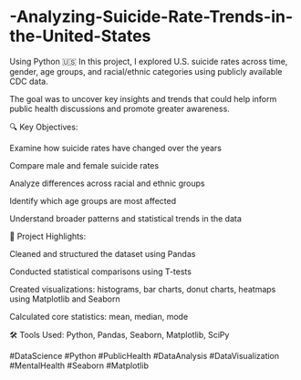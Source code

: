 # -Analyzing-Suicide-Rate-Trends-in-the-United-States
Using Python 🇺🇸  In this project, I explored U.S. suicide rates across time, gender, age groups, and racial/ethnic categories using publicly available CDC data.


 The goal was to uncover key insights and trends that could help inform public health discussions and promote greater awareness.

🔍 Key Objectives:

Examine how suicide rates have changed over the years

Compare male and female suicide rates

Analyze differences across racial and ethnic groups

Identify which age groups are most affected

Understand broader patterns and statistical trends in the data

🚀 Project Highlights:

Cleaned and structured the dataset using Pandas

Conducted statistical comparisons using T-tests

Created visualizations: histograms, bar charts, donut charts, heatmaps using Matplotlib and Seaborn

Calculated core statistics: mean, median, mode

🛠️ Tools Used: Python, Pandas, Seaborn, Matplotlib, SciPy

#DataScience #Python #PublicHealth #DataAnalysis #DataVisualization #MentalHealth #Seaborn #Matplotlib
